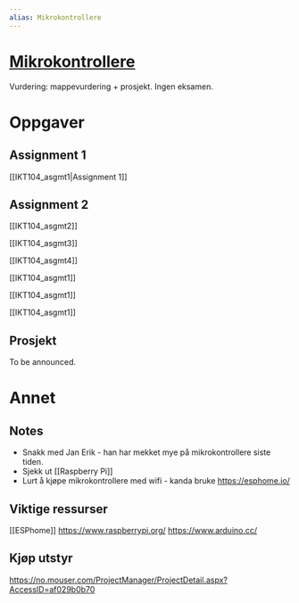 ```yaml
---
alias: Mikrokontrollere
---
```

# [Mikrokontrollere](https://www.uia.no/studieplaner/topic/IKT104-G?year=2022) 

Vurdering:  mappevurdering + prosjekt. Ingen eksamen.

# Oppgaver

## Assignment 1
[[IKT104_asgmt1|Assignment 1]]

## Assignment 2
[[IKT104_asgmt2]]

[[IKT104_asgmt3]]


[[IKT104_asgmt4]]

[[IKT104_asgmt1]]

[[IKT104_asgmt1]]

[[IKT104_asgmt1]]


## Prosjekt
To be announced.

# Annet

## Notes
- Snakk med Jan Erik - han har mekket mye på mikrokontrollere siste tiden.
- Sjekk ut [[Raspberry Pi]]
- Lurt å kjøpe mikrokontrollere med wifi - kanda bruke https://esphome.io/


## Viktige ressurser
[[ESPhome]] 
https://www.raspberrypi.org/
https://www.arduino.cc/

## Kjøp utstyr
https://no.mouser.com/ProjectManager/ProjectDetail.aspx?AccessID=af029b0b70


